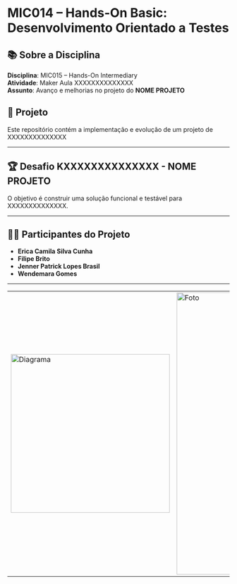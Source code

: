 # MIC014 – Hands-On Basic: Desenvolvimento Orientado a Testes  

## 📚 Sobre a Disciplina  
**Disciplina**: MIC015 – Hands-On Intermediary  
**Atividade**: Maker Aula XXXXXXXXXXXXXX  
**Assunto**: Avanço e melhorias no projeto do **NOME PROJETO**

## 🚀 Projeto  
Este repositório contém a implementação e evolução de um projeto de XXXXXXXXXXXXXX

---

## 🏆 Desafio KXXXXXXXXXXXXXX - NOME PROJETO
O objetivo é construir uma solução funcional e testável para XXXXXXXXXXXXXX.

---

## 👩‍💻 Participantes do Projeto  
- **Erica Camila Silva Cunha**  
- **Filipe Brito**  
- **Jenner Patrick Lopes Brasil**  
- **Wendemara Gomes**

---

|   |   |
|----------|----------|
| <img src="" alt="Diagrama" width="360">|<img src="" alt="Foto" width="640"> |




